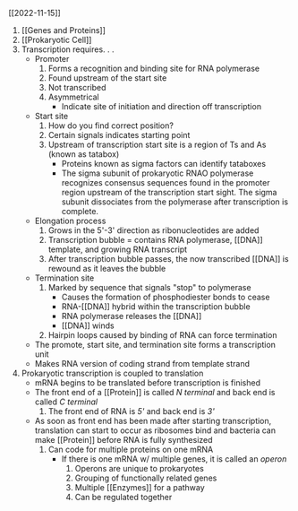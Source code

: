 [[2022-11-15]]

1. [[Genes and Proteins]]
2. [[Prokaryotic Cell]]
3. Transcription requires. . .
	- Promoter
		1. Forms a recognition and binding site for RNA polymerase
		2. Found upstream of the start site
		3. Not transcribed
		4. Asymmetrical 
			- Indicate site of initiation and direction off transcription
	- Start site
		1. How do you find correct position?
		2. Certain signals indicates starting point
		3. Upstream of transcription start site is a region of Ts and As (known as tatabox)
			- Proteins known as sigma factors can identify tataboxes
			- The sigma subunit of prokaryotic RNAO polymerase recognizes consensus sequences found in the promoter region upstream of the transcription start sight. The sigma subunit dissociates from the polymerase after transcription is complete.
	- Elongation process
		1. Grows in the 5'-3' direction as ribonucleotides are added
		2. Transcription bubble = contains RNA polymerase, [[DNA]] template, and growing RNA transcript
		3. After transcription bubble passes, the now transcribed [[DNA]] is rewound as it leaves the bubble
	- Termination site
		1. Marked by sequence that signals "stop" to polymerase
			- Causes the formation of phosphodiester bonds to cease
			- RNA-[[DNA]] hybrid within the transcription bubble
			- RNA polymerase releases the [[DNA]]
			- [[DNA]] winds
		2. Hairpin loops caused by binding of RNA can force termination
	- The promote, start site, and termination site forms a transcription unit
	- Makes RNA version of coding strand from template strand
4. Prokaryotic transcription is coupled to translation
	- mRNA begins to be translated before transcription is finished
	- The front end of a [[Protein]] is called *N terminal* and back end is called *C terminal* 
		1. The front end of RNA is *5'* and back end is *3'*
	- As soon as front end has been made after starting transcription, translation can start to occur as ribosomes bind and bacteria can make [[Protein]] before RNA is fully synthesized 
		1. Can code for multiple proteins on one mRNA
			- If there is one mRNA w/ multiple genes, it is called an *operon*
				1. Operons are unique to prokaryotes
				2. Grouping of functionally related genes
				3. Multiple [[Enzymes]] for a pathway
				4. Can be regulated together